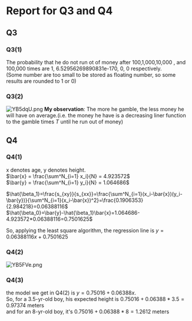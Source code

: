 # Report for Q3 and Q4

## Q3

### Q3(1)

The probability that he do not run ot of money after 100,1,000,10,000 , and 100,000 times are 1, 6.52956269890831e-170, 0, 0 respectively.  
(Some number are too small to  be stored as floating number, so some results are rounded to 1 or 0)

### Q3(2)

![YB5dqU.png](https://s1.ax1x.com/2020/05/14/YB5dqU.png)
**My observation**: The more he gamble, the less money he will have on average.(i.e. the money he have is a decreasing liner function to the gamble times $T$ until he run out of money)


## Q4

### Q4(1)

x denotes age, y denotes height.  
$\bar{x} = \frac{\sum^N_{i=1} x_i}{N} = 4.923572$  
$\bar{y} = \frac{\sum^N_{i=1} y_i}{N} = 1.064686$

$\hat{\beta_1}=\frac{s_{xy}}{s_{xx}}=\frac{\sum^N_{i=1}(x_i-\bar{x})(y_i-\bar{y})}{\sum^N_{i=1}(x_i-\bar{x})^2}=\frac{0.1906353}{2.984218}=0.06388116$  
$\hat{\beta_0}=\bar{y}-\hat{\beta_1}\bar{x}=1.064686-4.923572*0.06388116=0.7501625$

So, applying the least square algorithm, the regression line is  $y =0.06388116x + 0.7501625$

### Q4(2)

![YB5FVe.png](https://s1.ax1x.com/2020/05/14/YB5FVe.png)

### Q4(3)

the model we get in Q4(2) is $y = 0.75016 + 0.06388x$.  
So, for a 3.5-yr-old boy, his expected height is $0.75016 + 0.06388*3.5=0.97374$ meters  
and for an 8-yr-old boy, it's $0.75016 + 0.06388*8=1.2612$ meters